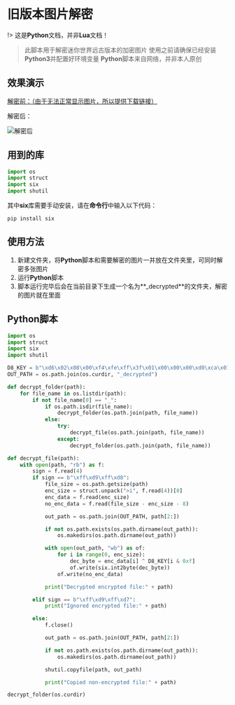 # 旧版本图片解密

!> 这是**Python**文档，并非**Lua**文档！

> 此脚本用于解密迷你世界远古版本的加密图片
> 使用之前请确保已经安装**Python3**并配置好环境变量
> **Python**脚本来自网络，并非本人原创

## 效果演示

[解密前：（由于无法正常显示图片，所以提供下载链接）](https://tatsukimengchen.github.io/devToolbox/docs/development/script/images/rail_detector.zip)

解密后：

![解密后](/images/rail_detector.png)

## 用到的库

```python
import os
import struct
import six
import shutil
```

其中**six**库需要手动安装，请在**命令行**中输入以下代码：

```
pip install six
```

## 使用方法

1. 新建文件夹，将**Python**脚本和需要解密的图片一并放在文件夹里，可同时解密多张图片
2. 运行**Python**脚本
3. 脚本运行完毕后会在当前目录下生成一个名为**_decrypted**的文件夹，解密的图片就在里面

## **Python**脚本

```python
import os
import struct
import six
import shutil

D8_KEY = b"\xd6\x02\x08\x00\xf4\xfe\xff\x3f\x01\x00\x00\x00\xd0\xca\x01\x00"
OUT_PATH = os.path.join(os.curdir, "_decrypted")

def decrypt_folder(path):
    for file_name in os.listdir(path):
        if not file_name[0] == "_":
            if os.path.isdir(file_name):
                decrypt_folder(os.path.join(path, file_name))
            else:
                try:
                    decrypt_file(os.path.join(path, file_name))
                except:
                    decrypt_folder(os.path.join(path, file_name))

def decrypt_file(path):
    with open(path, "rb") as f:
        sign = f.read(4)
        if sign == b"\xff\xd9\xff\xd8":
            file_size = os.path.getsize(path)
            enc_size = struct.unpack(">i", f.read(4))[0]
            enc_data = f.read(enc_size)
            no_enc_data = f.read(file_size - enc_size - 8)

            out_path = os.path.join(OUT_PATH, path[2:])

            if not os.path.exists(os.path.dirname(out_path)):
                os.makedirs(os.path.dirname(out_path))

            with open(out_path, "wb") as of:
                for i in range(0, enc_size):
                    dec_byte = enc_data[i] ^ D8_KEY[i & 0xf]
                    of.write(six.int2byte(dec_byte))
                of.write(no_enc_data)

            print("Decrypted encrypted file:" + path)

        elif sign == b"\xff\xd9\xff\xd7":
            print("Ignored encrypted file:" + path)

        else:
            f.close()

            out_path = os.path.join(OUT_PATH, path[2:])

            if not os.path.exists(os.path.dirname(out_path)):
                os.makedirs(os.path.dirname(out_path))

            shutil.copyfile(path, out_path)

            print("Copied non-encrypted file:" + path)

decrypt_folder(os.curdir)
```